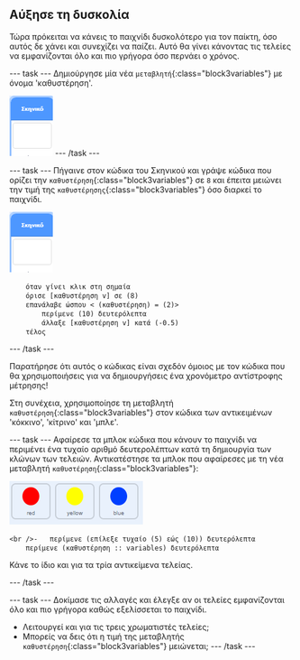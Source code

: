 ## Αύξησε τη δυσκολία

Τώρα πρόκειται να κάνεις το παιχνίδι δυσκολότερο για τον παίκτη, όσο αυτός δε χάνει και συνεχίζει να παίζει. Αυτό θα γίνει κάνοντας τις τελείες να εμφανίζονται όλο και πιο γρήγορα όσο περνάει ο χρόνος.

\--- task \--- Δημιούργησε μία νέα `μεταβλητή`{:class="block3variables"} με όνομα 'καθυστέρηση'.

![Stage sprite](images/stage-sprite.png) \--- /task \---

\--- task \--- Πήγαινε στον κώδικα του Σκηνικού και γράψε κώδικα που ορίζει την `καθυστέρηση`{:class="block3variables"} σε `8` και έπειτα μειώνει την τιμή της `καθυστέρησης`{:class="block3variables"} όσο διαρκεί το παιχνίδι.

![Stage sprite](images/stage-sprite.png)

```blocks3
    όταν γίνει κλικ στη σημαία
    όρισε [καθυστέρηση v] σε (8)
    επανάλαβε ώσπου < (καθυστέρηση) = (2)>
        περίμενε (10) δευτερόλεπτα
        άλλαξε [καθυστέρηση v] κατά (-0.5)
    τέλος
```

\--- /task \---

Παρατήρησε ότι αυτός ο κώδικας είναι σχεδόν όμοιος με τον κώδικα που θα χρησιμοποιήσεις για να δημιουργήσεις ένα χρονόμετρο αντίστροφης μέτρησης!

Στη συνέχεια, χρησιμοποίησε τη μεταβλητή `καθυστέρηση`{:class="block3variables"} στον κώδικα των αντικειμένων 'κόκκινο', 'κίτρινο' και 'μπλε'.

\--- task \--- Αφαίρεσε τα μπλοκ κώδικα που κάνουν το παιχνίδι να περιμένει ένα τυχαίο αριθμό δευτερολέπτων κατά τη δημιουργία των κλώνων των τελειών. Αντικατέστησε τα μπλοκ που αφαίρεσες με τη νέα μεταβλητή `καθυστέρηση`{:class="block3variables"}:

![screenshot](images/all-dots.png)

```blocks3
<br />-   περίμενε (επίλεξε τυχαίο (5) εώς (10)) δευτερόλεπτα
    περίμενε (καθυστέρηση :: variables) δευτερόλεπτα
```

Κάνε το ίδιο και για τα τρία αντικείμενα τελείας.

\--- /task \---

\--- task \--- Δοκίμασε τις αλλαγές και έλεγξε αν οι τελείες εμφανίζονται όλο και πιο γρήγορα καθώς εξελίσσεται το παιχνίδι.

+ Λειτουργεί και για τις τρεις χρωματιστές τελείες;
+ Μπορείς να δεις ότι η τιμή της μεταβλητής `καθυστέρηση`{:class="block3variables"} μειώνεται; \--- /task \---